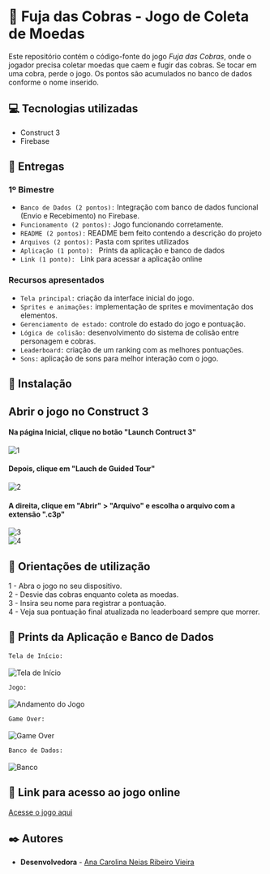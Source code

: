 # 🐍 Fuja das Cobras - Jogo de Coleta de Moedas

Este repositório contém o código-fonte do jogo *Fuja das Cobras*, onde o jogador precisa coletar moedas que caem e fugir das cobras. Se tocar em uma cobra, perde o jogo. Os pontos são acumulados no banco de dados conforme o nome inserido.

## 💻 Tecnologias utilizadas

- Construct 3
- Firebase

## 📑 Entregas

### 1º Bimestre

- `Banco de Dados (2 pontos):` Integração com banco de dados funcional (Envio e Recebimento) no Firebase.
- `Funcionamento (2 pontos):` Jogo funcionando corretamente.
- `README (2 pontos):` README bem feito contendo a descrição do projeto
- `Arquivos (2 pontos):` Pasta com sprites utilizados
- `Aplicação (1 ponto): ` Prints da aplicação e banco de dados
- `Link (1 ponto): ` Link para acessar a aplicação online


### Recursos apresentados
- `Tela principal:` criação da interface inicial do jogo.
- `Sprites e animações:` implementação de sprites e movimentação dos elementos.
- `Gerenciamento de estado:` controle do estado do jogo e pontuação.
- `Lógica de colisão:` desenvolvimento do sistema de colisão entre personagem e cobras.
- `Leaderboard:` criação de um ranking com as melhores pontuações.
- `Sons:` aplicação de sons para melhor interação com o jogo.

## 🔧 Instalação

## Abrir o jogo no Construct 3
#### Na página Inicial, clique no botão "Launch Contruct 3"

![1](https://github.com/carosla/Jogo_FujaDaCobra/blob/main/Etapas/1%20Etapa.png)

#### Depois, clique em "Lauch de Guided Tour"

![2](https://github.com/carosla/Jogo_FujaDaCobra/blob/main/Etapas/2%20Etapa.png)

#### A direita, clique em "Abrir" > "Arquivo" e escolha o arquivo com a extensão ".c3p"

![3](https://github.com/carosla/Jogo_FujaDaCobra/blob/main/Etapas/3%20Etapa.png) \
![4](https://github.com/carosla/Jogo_FujaDaCobra/blob/main/Etapas/c3p.png)

## 🔎 Orientações de utilização

1 - Abra o jogo no seu dispositivo.\
2 - Desvie das cobras enquanto coleta as moedas.\
3 - Insira seu nome para registrar a pontuação.\
4 - Veja sua pontuação final atualizada no leaderboard sempre que morrer.

## 📸 Prints da Aplicação e Banco de Dados
`Tela de Início:`\
\
![Tela de Início](https://github.com/carosla/Jogo_FujaDaCobra/blob/main/Prints/Aplicação/Tela%20de%20Inicio.png)

`Jogo:`\
\
![Andamento do Jogo](https://github.com/carosla/Jogo_FujaDaCobra/blob/main/Prints/Aplicação/Jogo.png)

`Game Over:`\
\
![Game Over](https://github.com/carosla/Jogo_FujaDaCobra/blob/main/Prints/Aplicação/Game%20Over.png)

`Banco de Dados:`\
\
![Banco](https://github.com/carosla/Jogo_FujaDaCobra/blob/main/Prints/Banco%20de%20Dados/Dados%20no%20Firebase.png)


## 🔗 Link para acesso ao jogo online

[Acesse o jogo aqui](https://carosla.itch.io/fuja-das-cobras)


## ✒️ Autores

- **Desenvolvedora** - [Ana Carolina Neias Ribeiro Vieira](https://www.linkedin.com/in/anacarolinaneias/)

